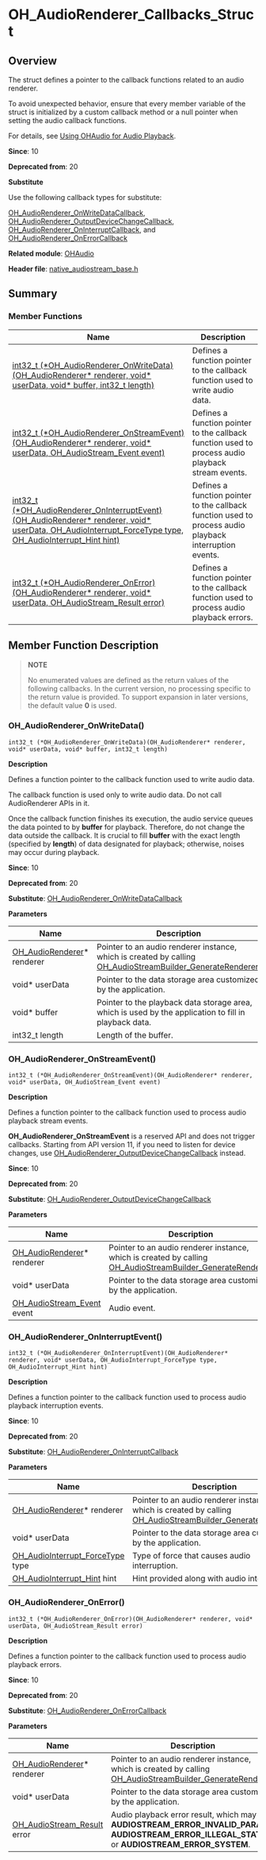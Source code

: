 # OH_AudioRenderer_Callbacks_Struct
<!--Kit: Audio Kit-->
<!--Subsystem: Multimedia-->
<!--Owner: @songshenke-->
<!--Designer: @caixuejiang; @hao-liangfei; @zhanganxiang-->
<!--Tester: @Filger-->
<!--Adviser: @w_Machine_cc-->

## Overview

The struct defines a pointer to the callback functions related to an audio renderer.

To avoid unexpected behavior, ensure that every member variable of the struct is initialized by a custom callback method or a null pointer when setting the audio callback functions.

For details, see [Using OHAudio for Audio Playback](../../media/audio/using-ohaudio-for-playback.md).

**Since**: 10

**Deprecated from**: 20

**Substitute**

Use the following callback types for substitute:

[OH_AudioRenderer_OnWriteDataCallback](capi-native-audiostream-base-h.md#oh_audiorenderer_onwritedatacallback), [OH_AudioRenderer_OutputDeviceChangeCallback](capi-native-audiostream-base-h.md#oh_audiorenderer_outputdevicechangecallback), [OH_AudioRenderer_OnInterruptCallback](capi-native-audiorenderer-h.md#oh_audiorenderer_oninterruptcallback), and [OH_AudioRenderer_OnErrorCallback](capi-native-audiorenderer-h.md#oh_audiorenderer_onerrorcallback)

**Related module**: [OHAudio](capi-ohaudio.md)

**Header file**: [native_audiostream_base.h](capi-native-audiostream-base-h.md)

## Summary

### Member Functions

| Name| Description|
| -- | -- |
| [int32_t (\*OH_AudioRenderer_OnWriteData)(OH_AudioRenderer* renderer, void* userData, void* buffer, int32_t length)](#oh_audiorenderer_onwritedata) | Defines a function pointer to the callback function used to write audio data.|
| [int32_t (\*OH_AudioRenderer_OnStreamEvent)(OH_AudioRenderer* renderer, void* userData, OH_AudioStream_Event event)](#oh_audiorenderer_onstreamevent) | Defines a function pointer to the callback function used to process audio playback stream events.|
| [int32_t (\*OH_AudioRenderer_OnInterruptEvent)(OH_AudioRenderer* renderer, void* userData, OH_AudioInterrupt_ForceType type, OH_AudioInterrupt_Hint hint)](#oh_audiorenderer_oninterruptevent) | Defines a function pointer to the callback function used to process audio playback interruption events.|
| [int32_t (\*OH_AudioRenderer_OnError)(OH_AudioRenderer* renderer, void* userData, OH_AudioStream_Result error)](#oh_audiorenderer_onerror) | Defines a function pointer to the callback function used to process audio playback errors.|

## Member Function Description

> **NOTE**
>
> No enumerated values are defined as the return values of the following callbacks. In the current version, no processing specific to the return value is provided. To support expansion in later versions, the default value **0** is used.

### OH_AudioRenderer_OnWriteData()

```
int32_t (*OH_AudioRenderer_OnWriteData)(OH_AudioRenderer* renderer, void* userData, void* buffer, int32_t length)
```

**Description**

Defines a function pointer to the callback function used to write audio data.

The callback function is used only to write audio data. Do not call AudioRenderer APIs in it.

Once the callback function finishes its execution, the audio service queues the data pointed to by **buffer** for playback. Therefore, do not change the data outside the callback. It is crucial to fill **buffer** with the exact length (specified by **length**) of data designated for playback; otherwise, noises may occur during playback.

**Since**: 10

**Deprecated from**: 20

**Substitute**: [OH_AudioRenderer_OnWriteDataCallback](capi-native-audiostream-base-h.md#oh_audiorenderer_onwritedatacallback)

**Parameters**

| Name| Description|
| -- | -- |
| [OH_AudioRenderer](capi-ohaudio-oh-audiorendererstruct.md)* renderer | Pointer to an audio renderer instance, which is created by calling [OH_AudioStreamBuilder_GenerateRenderer](capi-native-audiostreambuilder-h.md#oh_audiostreambuilder_generaterenderer).|
| void* userData | Pointer to the data storage area customized by the application.|
| void* buffer | Pointer to the playback data storage area, which is used by the application to fill in playback data.|
| int32_t length | Length of the buffer.|

### OH_AudioRenderer_OnStreamEvent()

```
int32_t (*OH_AudioRenderer_OnStreamEvent)(OH_AudioRenderer* renderer, void* userData, OH_AudioStream_Event event)
```

**Description**

Defines a function pointer to the callback function used to process audio playback stream events.

**OH_AudioRenderer_OnStreamEvent** is a reserved API and does not trigger callbacks. Starting from API version 11, if you need to listen for device changes, use [OH_AudioRenderer_OutputDeviceChangeCallback](capi-native-audiostream-base-h.md#oh_audiorenderer_outputdevicechangecallback) instead.

**Since**: 10

**Deprecated from**: 20

**Substitute**: [OH_AudioRenderer_OutputDeviceChangeCallback](capi-native-audiostream-base-h.md#oh_audiorenderer_outputdevicechangecallback)

**Parameters**

| Name| Description|
| -- | -- |
| [OH_AudioRenderer](capi-ohaudio-oh-audiorendererstruct.md)* renderer | Pointer to an audio renderer instance, which is created by calling [OH_AudioStreamBuilder_GenerateRenderer](capi-native-audiostreambuilder-h.md#oh_audiostreambuilder_generaterenderer).|
| void* userData | Pointer to the data storage area customized by the application.|
| [OH_AudioStream_Event](capi-native-audiostream-base-h.md#oh_audiostream_event) event | Audio event.|

### OH_AudioRenderer_OnInterruptEvent()

```
int32_t (*OH_AudioRenderer_OnInterruptEvent)(OH_AudioRenderer* renderer, void* userData, OH_AudioInterrupt_ForceType type, OH_AudioInterrupt_Hint hint)
```

**Description**

Defines a function pointer to the callback function used to process audio playback interruption events.

**Since**: 10

**Deprecated from**: 20

**Substitute**: [OH_AudioRenderer_OnInterruptCallback](capi-native-audiorenderer-h.md#oh_audiorenderer_oninterruptcallback)

**Parameters**

| Name| Description|
| -- | -- |
| [OH_AudioRenderer](capi-ohaudio-oh-audiorendererstruct.md)* renderer | Pointer to an audio renderer instance, which is created by calling [OH_AudioStreamBuilder_GenerateRenderer](capi-native-audiostreambuilder-h.md#oh_audiostreambuilder_generaterenderer).|
| void* userData | Pointer to the data storage area customized by the application.|
| [OH_AudioInterrupt_ForceType](capi-native-audiostream-base-h.md#oh_audiointerrupt_forcetype) type | Type of force that causes audio interruption.|
| [OH_AudioInterrupt_Hint](capi-native-audiostream-base-h.md#oh_audiointerrupt_hint) hint | Hint provided along with audio interruption.|

### OH_AudioRenderer_OnError()

```
int32_t (*OH_AudioRenderer_OnError)(OH_AudioRenderer* renderer, void* userData, OH_AudioStream_Result error)
```

**Description**

Defines a function pointer to the callback function used to process audio playback errors.

**Since**: 10

**Deprecated from**: 20

**Substitute**: [OH_AudioRenderer_OnErrorCallback](capi-native-audiorenderer-h.md#oh_audiorenderer_onerrorcallback)

**Parameters**

| Name| Description|
| -- | -- |
| [OH_AudioRenderer](capi-ohaudio-oh-audiorendererstruct.md)* renderer | Pointer to an audio renderer instance, which is created by calling [OH_AudioStreamBuilder_GenerateRenderer](capi-native-audiostreambuilder-h.md#oh_audiostreambuilder_generaterenderer).|
| void* userData | Pointer to the data storage area customized by the application.|
| [OH_AudioStream_Result](capi-native-audiostream-base-h.md#oh_audiostream_result) error | Audio playback error result, which may be **AUDIOSTREAM_ERROR_INVALID_PARAM**, **AUDIOSTREAM_ERROR_ILLEGAL_STATE**, or **AUDIOSTREAM_ERROR_SYSTEM**.|
